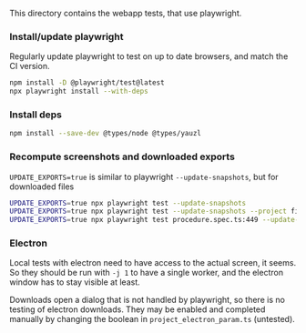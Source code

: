This directory contains the webapp tests, that use playwright.

### Install/update playwright

Regularly update playwright to test on up to date browsers, and match the CI version.

```sh
npm install -D @playwright/test@latest
npx playwright install --with-deps
```

### Install deps

```sh
npm install --save-dev @types/node @types/yauzl
```

### Recompute screenshots and downloaded exports

`UPDATE_EXPORTS=true` is similar to playwright `--update-snapshots`, but for downloaded files

```sh
UPDATE_EXPORTS=true npx playwright test --update-snapshots
UPDATE_EXPORTS=true npx playwright test --update-snapshots --project firefox
UPDATE_EXPORTS=true npx playwright test procedure.spec.ts:449 --update-snapshots
```

### Electron

Local tests with electron need to have access to the actual screen, it seems. 
So they should be run with `-j 1` to have a single worker, and the electron window has to stay visible at least.

Downloads open a dialog that is not handled by playwright, so there is no testing of electron downloads.
They may be enabled and completed manually by changing the boolean in `project_electron_param.ts` (untested).
